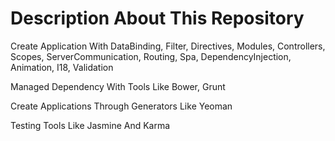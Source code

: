 # Description About This Repository

Create Application With DataBinding, Filter, Directives, Modules, Controllers, Scopes, ServerCommunication, Routing, Spa, DependencyInjection, Animation, I18, Validation

Managed Dependency With Tools Like Bower, Grunt 

Create Applications Through Generators Like Yeoman

Testing Tools Like Jasmine And Karma
